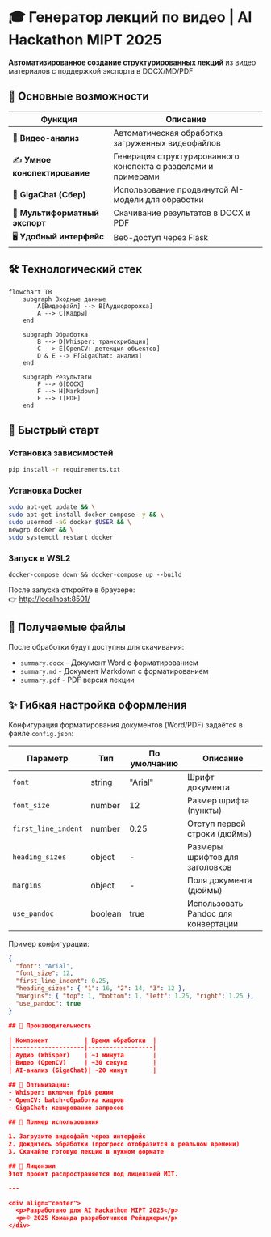 
# 🎓 Генератор лекций по видео | AI Hackathon MIPT 2025

**Автоматизированное создание структурированных лекций** из видео материалов с поддержкой экспорта в DOCX/MD/PDF

## 🌟 Основные возможности

| Функция | Описание |
|---------|----------|
| 🎥 **Видео-анализ** | Автоматическая обработка загруженных видеофайлов |
| ✍️ **Умное конспектирование** | Генерация структурированного конспекта с разделами и примерами |
| 🧠 **GigaChat (Сбер)** | Использование продвинутой AI-модели для обработки |
| 📂 **Мультиформатный экспорт** | Скачивание результатов в DOCX и PDF |
| 🖥️ **Удобный интерфейс** | Веб-доступ через Flask |

## 🛠️ Технологический стек
```mermaid
flowchart TB
    subgraph Входные данные
        A[Видеофайл] --> B[Аудиодорожка]
        A --> C[Кадры]
    end
    
    subgraph Обработка
        B --> D[Whisper: транскрибация]
        C --> E[OpenCV: детекция объектов]
        D & E --> F[GigaChat: анализ]
    end
    
    subgraph Результаты
        F --> G[DOCX]
        F --> H[Markdown]
        F --> I[PDF]
    end
```
## 🚀 Быстрый старт

### Установка зависимостей
```bash
pip install -r requirements.txt
```
### Установка  Docker
```bash
sudo apt-get update && \
sudo apt-get install docker-compose -y && \
sudo usermod -aG docker $USER && \
newgrp docker && \
sudo systemctl restart docker
```
### Запуск в WSL2 
```shell
docker-compose down && docker-compose up --build
```
После запуска откройте в браузере:  
👉 [http://localhost:8501/](http://localhost:8501/)

## 📂 Получаемые файлы

После обработки будут доступны для скачивания:
- `summary.docx` - Документ Word с форматированием
- `summary.md` - Документ Markdown с форматированием
- `summary.pdf` - PDF версия лекции
## ✨ Гибкая настройка оформления

Конфигурация форматирования документов (Word/PDF) задаётся в файле `config.json`:

| Параметр           | Тип       | По умолчанию | Описание                          |
|--------------------|-----------|--------------|-----------------------------------|
| `font`             | string    | "Arial"      | Шрифт документа                   |
| `font_size`        | number    | 12           | Размер шрифта (пункты)            |
| `first_line_indent`| number    | 0.25         | Отступ первой строки (дюймы)      |
| `heading_sizes`    | object    | -            | Размеры шрифтов для заголовков    |
| `margins`          | object    | -            | Поля документа (дюймы)            |
| `use_pandoc`       | boolean   | true         | Использовать Pandoc для конвертации |

Пример конфигурации:
```json
{
  "font": "Arial",
  "font_size": 12,
  "first_line_indent": 0.25,
  "heading_sizes": { "1": 16, "2": 14, "3": 12 },
  "margins": { "top": 1, "bottom": 1, "left": 1.25, "right": 1.25 },
  "use_pandoc": true
}

## 🎯 Производительность

| Компонент          | Время обработки  |
|--------------------|------------------|
| Аудио (Whisper)    | ~1 минута        |
| Видео (OpenCV)     | ~30 секунд       |
| AI-анализ (GigaChat)| ~20 минут       |

## 🔧 Оптимизации:
- Whisper: включен fp16 режим
- OpenCV: batch-обработка кадров
- GigaChat: кеширование запросов

## 📌 Пример использования

1. Загрузите видеофайл через интерфейс
2. Дождитесь обработки (прогресс отобразится в реальном времени)
3. Скачайте готовую лекцию в нужном формате

## 📜 Лицензия
Этот проект распространяется под лицензией MIT.

---

<div align="center">
  <p>Разработано для AI Hackathon MIPT 2025</p>
  <p>© 2025 Команда разработчиков Рейнджеры</p>
</div>


